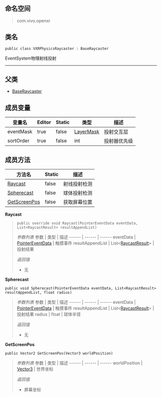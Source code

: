 ## 命名空间
>com.vivo.openxr

## 类名
```CSharp
public class VXRPhysicsRaycaster : BaseRaycaster
```

EventSystem物理射线投射

---------------------

## 父类
* [BaseRaycaster](https://docs.unity3d.com/2018.3/Documentation/ScriptReference/EventSystems.BaseRaycaster.html)

## 成员变量
变量名 | Editor | Static | 类型 | 描述
------ | ------ | ------ | ------ | ------ 
 eventMask | true | false | [LayerMask](https://docs.unity3d.com/2018.3/Documentation/ScriptReference/LayerMask.html) | 投射交互层 
 sortOrder | true | false | int | 投射器优先级
 
## 成员方法
方法名 | Static | 描述
------ | ------ | ------
 [Raycast](#Raycast) | false | 射线投射检测
 [Spherecast](#Spherecast) | false | 球体投射检测
 [GetScreenPos](#GetScreenPos) | false | 获取屏幕位置

<span id="Raycast"></span>
**Raycast**

>```CSharp
>public override void Raycast(PointerEventData eventData, List<RaycastResult> resultAppendList)
>```
>
>*参数列表*
> 参数 | 类型 | 描述
>------ | ------ | ------
> eventData | [PointerEventData](https://docs.unity3d.com/2018.3/Documentation/ScriptReference/EventSystems.PointerEventData.html) | 触摸事件
> resultAppendList | List\<[RaycastResult](https://docs.unity3d.com/2018.3/Documentation/ScriptReference/EventSystems.RaycastResult.html)\> | 投射结果
>
>*返回值*
>* 无

<span id="Spherecast"></span>
**Spherecast**


```CSharp
public void Spherecast(PointerEventData eventData, List<RaycastResult> resultAppendList, float radius)
```

>*参数列表*
> 参数 | 类型 | 描述
>------ | ------ | ------
> eventData | [PointerEventData](https://docs.unity3d.com/2018.3/Documentation/ScriptReference/EventSystems.PointerEventData.html) | 触摸事件
> resultAppendList | List\<[RaycastResult](https://docs.unity3d.com/2018.3/Documentation/ScriptReference/EventSystems.RaycastResult.html)> | 投射结果
> radius | float | 球体半径
>
>*返回值*
>* 无

<span id="GetScreenPos"></span>
**GetScreenPos**

```CSharp
public Vector2 GetScreenPos(Vector3 worldPosition)
```

>*参数列表*
> 参数 | 类型 | 描述
>------ | ------ | ------
> worldPosition | [Vector3](https://docs.unity3d.com/2018.3/Documentation/ScriptReference/Vector3.html) | 世界坐标
>
>*返回值*
>* 屏幕坐标